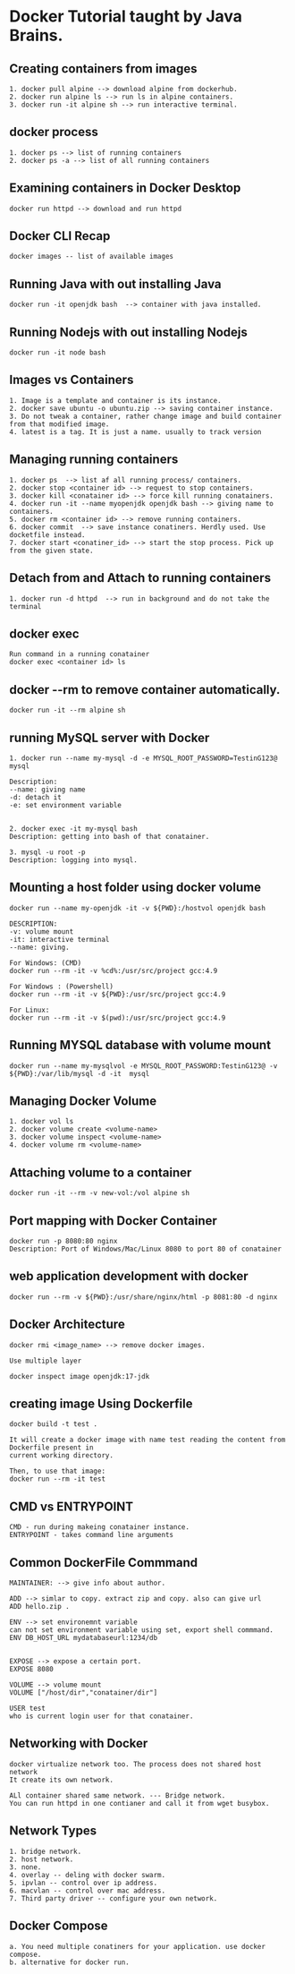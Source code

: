 # Docker Tutorial taught by Java Brains.

## Creating containers from images
``` 
1. docker pull alpine --> download alpine from dockerhub.
2. docker run alpine ls --> run ls in alpine containers.
3. docker run -it alpine sh --> run interactive terminal.

```

## docker process
```
1. docker ps --> list of running containers
2. docker ps -a --> list of all running containers
```

## Examining containers in Docker Desktop
```
docker run httpd --> download and run httpd
```

## Docker CLI Recap
```
docker images -- list of available images
```

## Running Java with out installing Java
```
docker run -it openjdk bash  --> container with java installed.
```

## Running Nodejs with out installing Nodejs
```
docker run -it node bash
```


## Images vs Containers
```
1. Image is a template and container is its instance.
2. docker save ubuntu -o ubuntu.zip --> saving container instance.
3. Do not tweak a container, rather change image and build container from that modified image.
4. latest is a tag. It is just a name. usually to track version
```

## Managing running containers
```
1. docker ps  --> list af all running process/ containers.
2. docker stop <container id> --> request to stop containers.
3. docker kill <conatainer id> --> force kill running conatainers.
4. docker run -it --name myopenjdk openjdk bash --> giving name to containers.
5. docker rm <container id> --> remove running containers.
6. docker commit  --> save instance conatiners. Herdly used. Use docketfile instead.
7. docker start <conatiner_id> --> start the stop process. Pick up from the given state.
```

## Detach from and Attach to running containers
```
1. docker run -d httpd  --> run in background and do not take the terminal 
```

## docker exec
```
Run command in a running conatainer
docker exec <container id> ls
```

## docker --rm to remove container automatically.
```
docker run -it --rm alpine sh
```


## running MySQL server with Docker
```
1. docker run --name my-mysql -d -e MYSQL_ROOT_PASSWORD=TestinG123@ mysql

Description:
--name: giving name
-d: detach it
-e: set environment variable


2. docker exec -it my-mysql bash
Description: getting into bash of that conatainer.

3. mysql -u root -p 
Description: logging into mysql.

```

## Mounting a host folder using docker volume
```
docker run --name my-openjdk -it -v ${PWD}:/hostvol openjdk bash

DESCRIPTION:
-v: volume mount
-it: interactive terminal
--name: giving. 

For Windows: (CMD)
docker run --rm -it -v %cd%:/usr/src/project gcc:4.9

For Windows : (Powershell)
docker run --rm -it -v ${PWD}:/usr/src/project gcc:4.9

For Linux: 
docker run --rm -it -v $(pwd):/usr/src/project gcc:4.9

```

## Running MYSQL database with volume mount
```
docker run --name my-mysqlvol -e MYSQL_ROOT_PASSWORD:TestinG123@ -v ${PWD}:/var/lib/mysql -d -it  mysql
```


## Managing Docker Volume
```
1. docker vol ls
2. docker volume create <volume-name>
3. docker volume inspect <volume-name>
4. docker volume rm <volume-name>
```

## Attaching volume to a container
```
docker run -it --rm -v new-vol:/vol alpine sh
```


## Port mapping with Docker Container
```
docker run -p 8080:80 nginx
Description: Port of Windows/Mac/Linux 8080 to port 80 of conatainer
```

## web application development with docker
```
docker run --rm -v ${PWD}:/usr/share/nginx/html -p 8081:80 -d nginx
```

## Docker Architecture
```
docker rmi <image_name> --> remove docker images.

Use multiple layer

docker inspect image openjdk:17-jdk
```

## creating image Using Dockerfile
```
docker build -t test .

It will create a docker image with name test reading the content from Dockerfile present in 
current working directory.

Then, to use that image:
docker run --rm -it test
```

## CMD vs ENTRYPOINT
```
CMD - run during makeing conatainer instance.
ENTRYPOINT - takes command line arguments
```
## Common DockerFile Commmand
```
MAINTAINER: --> give info about author.

ADD --> simlar to copy. extract zip and copy. also can give url
ADD hello.zip .

ENV --> set environemnt variable
can not set environment variable using set, export shell commmand.
ENV DB_HOST_URL mydatabaseurl:1234/db


EXPOSE --> expose a certain port.
EXPOSE 8080

VOLUME --> volume mount
VOLUME ["/host/dir","conatainer/dir"]

USER test
who is current login user for that conatainer.
```


## Networking with Docker
```
docker virtualize network too. The process does not shared host network
It create its own network.

ALl container shared same network. --- Bridge network.
You can run httpd in one contianer and call it from wget busybox.
```

## Network Types
```
1. bridge network.
2. host network.
3. none.
4. overlay -- deling with docker swarm.
5. ipvlan -- control over ip address.
6. macvlan -- control over mac address.
7. Third party driver -- configure your own network.
```


## Docker Compose
```
a. You need multiple conatiners for your application. use docker compose.
b. alternative for docker run.

```
